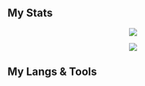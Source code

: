 

<!--- Stats --->
## My Stats
<p align="center"><img src="https://github-readme-stats.vercel.app/api/?username=AmolKumarGupta&theme=onedark&show_icons=true"></p>

<p align="center"><img src="https://github-readme-stats.vercel.app/api/top-langs?username=AmolKumarGupta&theme=dracula&layout=compact"></p>

## My Langs & Tools
